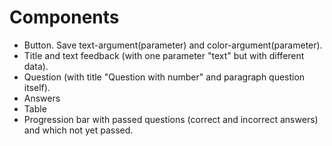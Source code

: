<!--

  These will be the main types of tasks in the quiz project:
    `type: components`
    `type: css`
    `type: logic`
    `type: handlers`


  Some general changes you will need to make:
  - client/data/quiz.js (to add questions)
  - client/config.js (to configure your repo name for deployment)

  For each user story you may need to write code in:
  - client/src/components
  - client/src/handlers
  - client/src/logic
  - client/styles
  - client/public

  everything else should work already!

-->

# Components

* Button. Save text-argument(parameter) and color-argument(parameter).
* Title and text feedback (with one parameter "text" but with different data).
* Question (with title "Question with number" and paragraph question itself).
* Answers
* Table
* Progression bar with passed questions (correct and incorrect answers) and which not yet passed.

